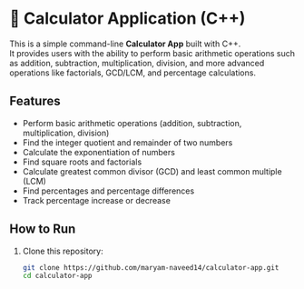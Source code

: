 # 🧮 Calculator Application (C++)

This is a simple command-line **Calculator App** built with C++.  
It provides users with the ability to perform basic arithmetic operations such as addition, subtraction, multiplication, division, and more advanced operations like factorials, GCD/LCM, and percentage calculations.

## Features

- Perform basic arithmetic operations (addition, subtraction, multiplication, division)
- Find the integer quotient and remainder of two numbers
- Calculate the exponentiation of numbers
- Find square roots and factorials
- Calculate greatest common divisor (GCD) and least common multiple (LCM)
- Find percentages and percentage differences
- Track percentage increase or decrease

## How to Run

1. Clone this repository:
   ```bash
   git clone https://github.com/maryam-naveed14/calculator-app.git
   cd calculator-app
